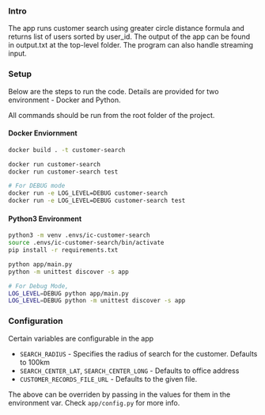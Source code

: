 ### Intro
The app runs customer search using greater circle distance formula and returns list of users sorted by user_id. The output of the app can be found in output.txt at the top-level folder. The program can also handle streaming input.


### Setup

Below are the steps to run the code. Details are provided for two environment - Docker and Python.

All commands should be run from the root folder of the project.

#### Docker Enviornment
```bash
docker build . -t customer-search

docker run customer-search
docker run customer-search test

# For DEBUG mode
docker run -e LOG_LEVEL=DEBUG customer-search
docker run -e LOG_LEVEL=DEBUG customer-search test
```

#### Python3 Environment
```bash
python3 -m venv .envs/ic-customer-search
source .envs/ic-customer-search/bin/activate
pip install -r requirements.txt

python app/main.py
python -m unittest discover -s app

# For Debug Mode,
LOG_LEVEL=DEBUG python app/main.py
LOG_LEVEL=DEBUG python -m unittest discover -s app
```


### Configuration

Certain variables are configurable in the app

- `SEARCH_RADIUS` - Specifies the radius of search for the customer. Defaults to 100km 
- `SEARCH_CENTER_LAT`, `SEARCH_CENTER_LONG` - Defaults to office address
- `CUSTOMER_RECORDS_FILE_URL` - Defaults to the given file. 

The above can be overriden by passing in the values for them in the environment var.
Check `app/config.py` for more info.

